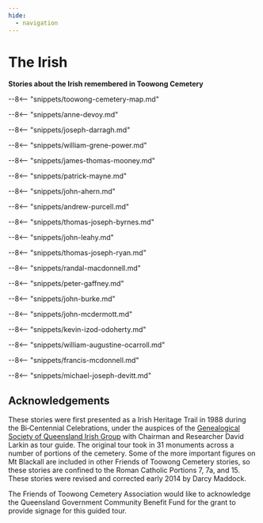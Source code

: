 ```yaml
---
hide:
  - navigation
---
```


# The Irish  

**Stories about the Irish remembered in Toowong Cemetery**

--8<-- "snippets/toowong-cemetery-map.md"

--8<-- "snippets/anne-devoy.md"

<!--
??? directions "Directions" 

    Return to the road proceeding about halfway up to Elizabeth Dale Walk (previously 12^th^ Avenue) to see on the left
--> 

--8<-- "snippets/joseph-darragh.md"

<!--
??? directions "Directions" 

    Just past the three Darragh graves in the row behind is…
-->

--8<-- "snippets/william-grene-power.md"


<!--
??? directions "Directions" 

    Next is the grave of the Mooney family…
-->

--8<-- "snippets/james-thomas-mooney.md"


--8<-- "snippets/patrick-mayne.md"


<!--
??? directions "Directions" 

    At the end of the Ave on the left is the grey celtic cross of…
-->

--8<-- "snippets/john-ahern.md"

<!--
??? directions "Directions" 

    Around the corner into O'Doherty Avenue (previously 11^th^ Avenue) we find on the left…
-->

--8<-- "snippets/andrew-purcell.md"

<!--
??? directions "Directions" 

    To the right of this monument
-->
  
--8<-- "snippets/thomas-joseph-byrnes.md"
  
<!--
??? directions "Directions" 

    Pause here for a moment and look across the road to the right to view…
-->

--8<-- "snippets/john-leahy.md"

--8<-- "snippets/thomas-joseph-ryan.md"

<!--
??? directions "Directions" 

    Continuing along the road on the left is a granite memorial topped with a cross…
-->

--8<-- "snippets/randal-macdonnell.md"

<!--
??? directions "Directions" 

    A little further on is a white monument, overshadowed by a tree on the left, to…
-->

--8<-- "snippets/peter-gaffney.md"

<!--
??? directions "Directions" 

    Take a detour off the road behind Gaffney’s grave to the left and go down the hill a third of the way to find the grave with an anchor…
-->

--8<-- "snippets/john-burke.md"

--8<-- "snippets/john-mcdermott.md"

<!--
??? directions "Directions" 

    Continue along the road to the next grey celtic cross of Ireland
-->

--8<-- "snippets/kevin-izod-odoherty.md"

<!--
??? directions "Directions" 

    Again detour down this row to the left passing, on the right, Maloney, McKay and Toomey to see on the left past a tree the remains of the grave of…
-->

--8<-- "snippets/william-augustine-ocarroll.md"


<!--
??? directions "Directions" 

    Return to the road at O’Doherty’s cross and turn back to the right along the road past the Gaffney and MacDonnell graves watching out on the left‑hand side for a white stone with a dove on top (Joseph Doran). 

    Turn left here off the road and go up the hill to the dark grey celtic cross of…
-->

--8<-- "snippets/francis-mcdonnell.md"

<!--
??? directions "Directions" 

    Return to the road and a few steps along is the grey celtic cross of…
-->

--8<-- "snippets/michael-joseph-devitt.md"


## Acknowledgements

These stories were first presented as a Irish Heritage Trail in 1988 during the Bi‑Centennial Celebrations, under the auspices of the [Genealogical Society of Queensland Irish Group](https://www.gsq.org.au/what-gsq-offers/interest-groups/#english) with Chairman and Researcher David Larkin as tour guide. The original tour took in 31 monuments across a number of portions of the cemetery. Some of the more important figures on Mt Blackall are included in other Friends of Toowong Cemetery stories, so these stories are confined to the Roman Catholic Portions 7, 7a, and 15. These stories were revised and corrected early 2014 by Darcy Maddock.

The Friends of Toowong Cemetery Association would like to acknowledge the Queensland Government Community Benefit Fund for the grant to provide signage for this guided tour.

<!--
<div class="noprint" markdown="1">
## Brochure

**[Download this walk](../assets/guides/irish-trail.pdf)** - designed to be printed and folded in half to make an A5 brochure.

</div>
-->

